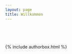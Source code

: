```yaml
---
layout: page
title: Willkommen
---
```


<pre class="language-shell"><p class="code-animation" id="helloWorldAnimation"></p></pre>
<br />

{% include authorbox.html %}



<script>
    new TypeIt("#helloWorldAnimation", { 
    lifeLike: true, 
    speed: 90
})
	.delete(180, {instant: true})
    .type("")
	.type("v")
	.type("i")
	.type("m")
	.type(" ")
	.type("h")
	.type("e")
	.type("l")
	.type("l")
	.type("o")
	.type(".")
	.type("s")
	.type("h")
	.break()
	.type("#")
    .type("/")
    .type("b")
    .type("i")
    .type("n")
    .type("/")
    .type("b")
    .type("a")
    .type("s")
    .type("h")
    .break()
	.type("e")
	.type("c")
	.type("h")
	.type("o")
	.type(" ")
	.type('"')
	.type("H")
	.type("a")
	.type("l")
	.type("l")
	.type("o")
	.type(" ")
	.type("W")
	.type("e")
	.type("l")
	.type("t")
	.type("!")
	.type('"')
	.break()
	.type("e")
	.type("c")
	.type("h")
	.type("o")
	.type(" ")
	.type('"')
	.type("W")
	.type("i")
	.type("l")
	.type("l")
	.type("k")
	.type("o")
	.type("m")
	.type("m")
	.type("e")
	.type("n")
	.type(" ")
	.type("a")
	.type("u")
	.type("f")
	.type(" ")
	.type("m")
	.type("e")
	.type("i")
	.type("n")
	.type("e")
	.type("r")
	.type(" ")
	.type("W")
	.type("e")
	.type("b")
	.type("s")
	.type("e")
	.type("i")
	.type("t")
	.type("e")
	.type("!")
	.type('"')
	.break()
	.type("e")
	.type("c")
	.type("h")
	.type("o")
	.type(" ")
	.type('"')
	.type("S")
	.type("c")
	.type("h")
	.type("a")
	.type("u")
	.type("t")
	.type(" ")
	.type("e")
	.type("u")
	.type("c")
	.type("h")
	.type(" ")
	.type("g")
	.type("e")
	.type("r")
	.type("n")
	.type("e")
	.type(" ")
	.type("u")
	.type("m")
	.type(" ")
	.type("=")
	.type(")")
	.type('"')
	.break()
	.type("e")
	.type("c")
	.type("h")
	.type("o")
	.type(" ")
	.type('"')
	.type("E")
	.type("u")
	.type("e")
	.type("r")
	.type(" ")
	.type("F")
	.type("l")
	.type("o")
	.type('"')
	.delete(1)
	.type("!")
	.type('"')
	.break()
	.type(":")
	.type("w")
	.type("q")
	.type("!")
	.break()
	.type("c")
	.type("h")
	.type("m")
	.type("o")
	.type("d")
	.type(" ")
	.type("+")
	.type("x")
	.type(" ")
	.type("h")
	.type("e")
	.type("l")
	.type("l")
	.type("o")
	.type(".")
	.type("s")
	.type("h")
	.break()
	.type(".")
	.type("/")
	.type("h")
	.type("e")
	.type("l")
	.type("l")
	.type("o")
	.type(".")
	.type("s")
	.type("h")
	.go();
    </script>

